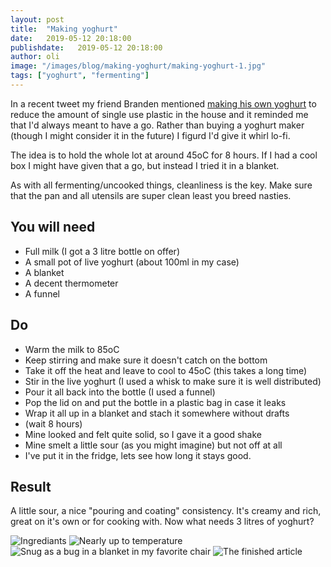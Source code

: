 ```yaml
---
layout: post
title:  "Making yoghurt"
date:   2019-05-12 20:18:00
publishdate:   2019-05-12 20:18:00
author: oli
image: "/images/blog/making-yoghurt/making-yoghurt-1.jpg"
tags: ["yoghurt", "fermenting"]
---
```


In a recent tweet my friend Branden mentioned [making his own yoghurt](https://twitter.com/omphe/status/1124278187536596992) to reduce the amount of single use plastic in the house and it reminded me that I'd always meant to have a go.  Rather than buying a yoghurt maker (though I might consider it in the future) I figurd I'd give it whirl lo-fi.

The idea is to hold the whole lot at around 45oC for 8 hours.  If I had a cool box I might have given that a go, but instead I tried it in a blanket.

As with all fermenting/uncooked things, cleanliness is the key.  Make sure that the pan and all utensils are super clean least you breed nasties. 

## You will need

* Full milk (I got a 3 litre bottle on offer)
* A small pot of live yoghurt (about 100ml in my case)
* A blanket
* A decent thermometer
* A funnel

## Do

* Warm the milk to 85oC
* Keep stirring and make sure it doesn't catch on the bottom
* Take it off the heat and leave to cool to 45oC (this takes a long time)
* Stir in the live yoghurt (I used a whisk to make sure it is well distributed)
* Pour it all back into the bottle (I used a funnel)
* Pop the lid on and put the bottle in a plastic bag in case it leaks
* Wrap it all up in a blanket and stach it somewhere without drafts
* (wait 8 hours)
* Mine looked and felt quite solid, so I gave it a good shake
* Mine smelt a little sour (as you might imagine) but not off at all
* I've put it in the fridge, lets see how long it stays good.


## Result

A little sour, a nice "pouring and coating" consistency.  It's creamy and rich, great on it's own or for cooking with.  Now what needs 3 litres of yoghurt?

![Ingrediants](/images/blog/making-yoghurt/making-yoghurt-01.jpg)
![Nearly up to temperature](/images/blog/making-yoghurt/making-yoghurt-02.jpg)
![Snug as a bug in a blanket in my favorite chair](/images/blog/making-yoghurt/making-yoghurt-03.jpg)
![The finished article](/images/blog/making-yoghurt/making-yoghurt-04.jpg)
